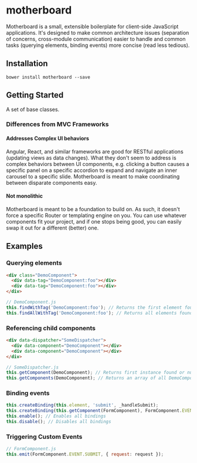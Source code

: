 # motherboard

Motherboard is a small, extensible boilerplate for client-side JavaScript applications. It's designed to make common architecture issues (separation of concerns, cross-module communication) easier to handle and common tasks (querying elements, binding events) more concise (read less tedious).

## Installation
`bower install motherboard --save`

## Getting Started
A set of base classes.

### Differences from MVC Frameworks

#### Addresses Complex UI behaviors
Angular, React, and similar frameworks are good for RESTful applications (updating views as data changes). What they don't seem to address is complex behaviors between UI components, e.g. clicking a button causes a specific panel on a specific accordion to expand and navigate an inner carousel to a specific slide. Motherboard is meant to make coordinating between disparate components easy.

#### Not monolithic
Motherboard is meant to be a foundation to build on. As such, it doesn't force a specific Router or templating engine on you. You can use whatever components fit your project, and if one stops being good, you can easily swap it out for a different (better) one.

## Examples
### Querying elements
```html
<div class="DemoComponent">
  <div data-tag="DemoComponent:foo"></div>
  <div data-tag="DemoComponent:foo"></div>
</div>
```
```javascript
// DemoComponent.js
this.findWithTag('DemoComponent:foo'); // Returns the first element found or null
this.findAllWithTag('DemoComponent:foo'); // Returns all elements found as a NodeList
```

### Referencing child components
```html
<div data-dispatcher="SomeDispatcher">
  <div data-component="DemoComponent"></div>
  <div data-component="DemoComponent"></div>
</div>
```
```javascript
// SomeDispatcher.js
this.getComponent(DemoComponent); // Returns first instance found or null
this.getComponents(DemoComponent); // Returns an array of all DemoComponent instances within the SomeDispatcher element
```

### Binding events
```javascript
this.createBinding(this.element, 'submit', _handleSubmit);
this.createBinding(this.getComponent(FormComponent), FormComponent.EVENT.SUBMIT, _handleSubmit);
this.enable(); // Enables all bindings
this.disable(); // Disables all bindings
```

### Triggering Custom Events
```javascript
// FormComponent.js
this.emit(FormComponent.EVENT.SUBMIT, { request: request });
```
